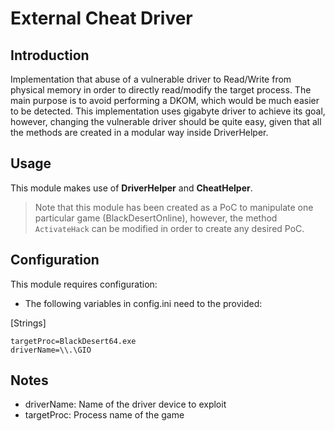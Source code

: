 # External Cheat Driver

## Introduction

Implementation that abuse of a vulnerable driver to Read/Write from physical memory in order to directly read/modify the target process.
The main purpose is to avoid performing a DKOM, which would be much easier to be detected.
This implementation uses gigabyte driver to achieve its goal, however, changing the vulnerable driver should be quite easy, given that all the methods are created in a modular way inside DriverHelper.

## Usage

This module makes use of **DriverHelper** and **CheatHelper**.

> Note that this module has been created as a PoC to manipulate one particular game (BlackDesertOnline), however, the method `ActivateHack` can be modified in order to create any desired PoC.


## Configuration

This module requires configuration:

- The following variables in config.ini need to the provided:

[Strings]
```
targetProc=BlackDesert64.exe
driverName=\\.\GIO
```

## Notes

- driverName: Name of the driver device to exploit
- targetProc: Process name of the game
 
